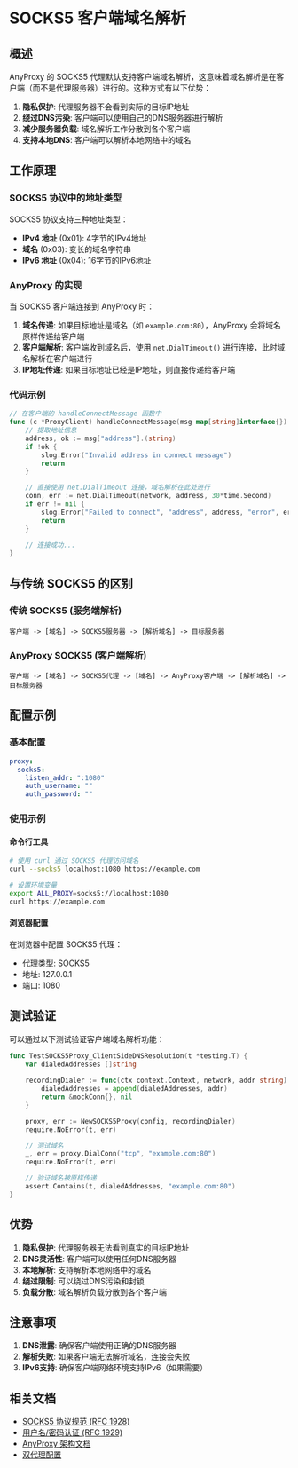# SOCKS5 客户端域名解析

## 概述

AnyProxy 的 SOCKS5 代理默认支持客户端域名解析，这意味着域名解析是在客户端（而不是代理服务器）进行的。这种方式有以下优势：

1. **隐私保护**: 代理服务器不会看到实际的目标IP地址
2. **绕过DNS污染**: 客户端可以使用自己的DNS服务器进行解析
3. **减少服务器负载**: 域名解析工作分散到各个客户端
4. **支持本地DNS**: 客户端可以解析本地网络中的域名

## 工作原理

### SOCKS5 协议中的地址类型

SOCKS5 协议支持三种地址类型：
- **IPv4 地址** (0x01): 4字节的IPv4地址
- **域名** (0x03): 变长的域名字符串
- **IPv6 地址** (0x04): 16字节的IPv6地址

### AnyProxy 的实现

当 SOCKS5 客户端连接到 AnyProxy 时：

1. **域名传递**: 如果目标地址是域名（如 `example.com:80`），AnyProxy 会将域名原样传递给客户端
2. **客户端解析**: 客户端收到域名后，使用 `net.DialTimeout()` 进行连接，此时域名解析在客户端进行
3. **IP地址传递**: 如果目标地址已经是IP地址，则直接传递给客户端

### 代码示例

```go
// 在客户端的 handleConnectMessage 函数中
func (c *ProxyClient) handleConnectMessage(msg map[string]interface{}) {
    // 提取地址信息
    address, ok := msg["address"].(string)
    if !ok {
        slog.Error("Invalid address in connect message")
        return
    }

    // 直接使用 net.DialTimeout 连接，域名解析在此处进行
    conn, err := net.DialTimeout(network, address, 30*time.Second)
    if err != nil {
        slog.Error("Failed to connect", "address", address, "error", err)
        return
    }
    
    // 连接成功...
}
```

## 与传统 SOCKS5 的区别

### 传统 SOCKS5 (服务端解析)
```
客户端 -> [域名] -> SOCKS5服务器 -> [解析域名] -> 目标服务器
```

### AnyProxy SOCKS5 (客户端解析)
```
客户端 -> [域名] -> SOCKS5代理 -> [域名] -> AnyProxy客户端 -> [解析域名] -> 目标服务器
```

## 配置示例

### 基本配置
```yaml
proxy:
  socks5:
    listen_addr: ":1080"
    auth_username: ""
    auth_password: ""
```

### 使用示例

#### 命令行工具
```bash
# 使用 curl 通过 SOCKS5 代理访问域名
curl --socks5 localhost:1080 https://example.com

# 设置环境变量
export ALL_PROXY=socks5://localhost:1080
curl https://example.com
```

#### 浏览器配置
在浏览器中配置 SOCKS5 代理：
- 代理类型: SOCKS5
- 地址: 127.0.0.1
- 端口: 1080

## 测试验证

可以通过以下测试验证客户端域名解析功能：

```go
func TestSOCKS5Proxy_ClientSideDNSResolution(t *testing.T) {
    var dialedAddresses []string
    
    recordingDialer := func(ctx context.Context, network, addr string) (net.Conn, error) {
        dialedAddresses = append(dialedAddresses, addr)
        return &mockConn{}, nil
    }

    proxy, err := NewSOCKS5Proxy(config, recordingDialer)
    require.NoError(t, err)

    // 测试域名
    _, err = proxy.DialConn("tcp", "example.com:80")
    require.NoError(t, err)

    // 验证域名被原样传递
    assert.Contains(t, dialedAddresses, "example.com:80")
}
```

## 优势

1. **隐私保护**: 代理服务器无法看到真实的目标IP地址
2. **DNS灵活性**: 客户端可以使用任何DNS服务器
3. **本地解析**: 支持解析本地网络中的域名
4. **绕过限制**: 可以绕过DNS污染和封锁
5. **负载分散**: 域名解析负载分散到各个客户端

## 注意事项

1. **DNS泄露**: 确保客户端使用正确的DNS服务器
2. **解析失败**: 如果客户端无法解析域名，连接会失败
3. **IPv6支持**: 确保客户端网络环境支持IPv6（如果需要）

## 相关文档

- [SOCKS5 协议规范 (RFC 1928)](https://tools.ietf.org/html/rfc1928)
- [用户名/密码认证 (RFC 1929)](https://tools.ietf.org/html/rfc1929)
- [AnyProxy 架构文档](ARCHITECTURE.md)
- [双代理配置](DUAL_PROXY.md) 